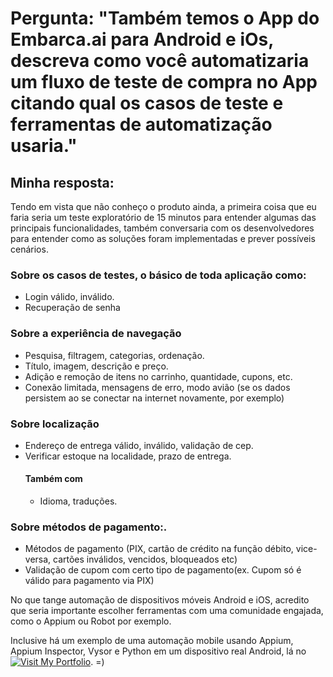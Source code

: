 # Pergunta: "Também temos o App do Embarca.ai para Android e iOs, descreva como você automatizaria um fluxo de teste de compra no App citando qual os casos de teste e ferramentas de automatização usaria."

## Minha resposta: 

Tendo em vista que não conheço o produto ainda, a primeira coisa que eu faria seria um teste exploratório de 15 minutos para entender algumas das principais funcionalidades, também conversaria com os desenvolvedores para entender como as soluções foram implementadas e prever possíveis cenários.

### Sobre os casos de testes, o básico de toda aplicação como: 
-  Login válido, inválido.
-  Recuperação de senha
   
### Sobre a experiência de navegação
- Pesquisa, filtragem, categorias, ordenação.
- Título, imagem, descrição e preço.
- Adição e remoção de itens no carrinho, quantidade, cupons, etc.
- Conexão limitada, mensagens de erro, modo avião (se os dados persistem ao se conectar na internet novamente, por exemplo)

### Sobre localização
- Endereço de entrega válido, inválido, validação de cep.
- Verificar estoque na localidade, prazo de entrega.
  #### Também com 
  - Idioma, traduções.

### Sobre métodos de pagamento:.
- Métodos de pagamento (PIX, cartão de crédito na função débito, vice-versa, cartões inválidos, vencidos, bloqueados etc)
- Validação de cupom com certo tipo de pagamento(ex. Cupom só é válido para pagamento via PIX)


No que tange automação de dispositivos móveis Android e iOS, acredito que seria importante escolher ferramentas com uma comunidade engajada, como o  Appium ou Robot por exemplo.

Inclusive há um exemplo de uma automação mobile usando Appium, Appium Inspector, Vysor e Python em um dispositivo real Android, lá no  [![Visit My Portfolio](https://img.shields.io/badge/Meu%20Portfólio-FF5733)](https://eltondantas.com/). =)
